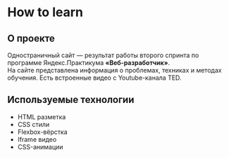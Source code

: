 # How to learn
## О проекте
Одностраничный сайт — результат работы второго спринта по программе Яндекс.Практикума **«Веб-разработчик»**.  
На сайте представлена информация о проблемах, техниках и методах обучения. Есть встроенные видео с Youtube-канала TED.  

## Используемые технологии
* HTML разметка
* CSS стили 
* Flexbox-вёрстка
* Iframe видео
* CSS-анимации


